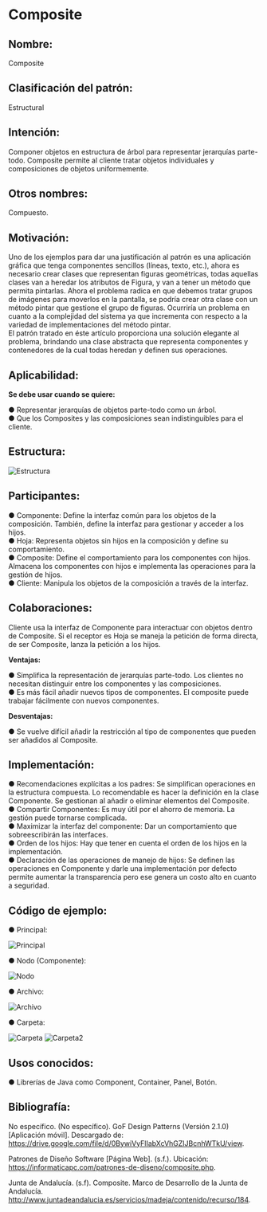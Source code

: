 # Composite

## Nombre:

Composite

## Clasificación del patrón:

Estructural

## Intención:

Componer objetos en estructura de árbol para representar jerarquías parte-todo. Composite
permite al cliente tratar objetos individuales y composiciones de objetos uniformemente.

## Otros nombres:

Compuesto.

## Motivación:

Uno de los ejemplos para dar una justificación al patrón es una aplicación gráfica que tenga
componentes sencillos (líneas, texto, etc.), ahora es necesario crear clases que representan figuras
geométricas, todas aquellas clases van a heredar los atributos de Figura, y van a tener un método
que permita pintarlas. Ahora el problema radica en que debemos tratar grupos de imágenes para
moverlos en la pantalla, se podría crear otra clase con un método pintar que gestione el grupo de
figuras. Ocurriría un problema en cuanto a la complejidad del sistema ya que incrementa con
respecto a la variedad de implementaciones del método pintar.  
El patrón tratado en éste artículo proporciona una solución elegante al problema, brindando una
clase abstracta que representa componentes y contenedores de la cual todas heredan y definen
sus operaciones.  

## Aplicabilidad:

**Se debe usar cuando se quiere:**

● Representar jerarquías de objetos parte-todo como un árbol.  
● Que los Composites y las composiciones sean indistinguibles para el cliente.  

## Estructura:

![Estructura](https://github.com/brayanpasa99/Patrones/blob/master/Patrones%20estructurales/Composite/Im%C3%A1genes/Estructura.png)

## Participantes:

● Componente: Define la interfaz común para los objetos de la composición. También,
define la interfaz para gestionar y acceder a los hijos.  
● Hoja: Representa objetos sin hijos en la composición y define su comportamiento.  
● Composite: Define el comportamiento para los componentes con hijos. Almacena los
componentes con hijos e implementa las operaciones para la gestión de hijos.  
● Cliente: Manipula los objetos de la composición a través de la interfaz.  

## Colaboraciones:

Cliente usa la interfaz de Componente para interactuar con objetos dentro de Composite. Si el
receptor es Hoja se maneja la petición de forma directa, de ser Composite, lanza la petición a los
hijos.  

**Ventajas:**

● Simplifica la representación de jerarquías parte-todo. Los clientes no necesitan distinguir
entre los componentes y las composiciones.  
● Es más fácil añadir nuevos tipos de componentes. El composite puede trabajar fácilmente
con nuevos componentes.  

**Desventajas:**

● Se vuelve difícil añadir la restricción al tipo de componentes que pueden ser añadidos al
Composite.  

## Implementación:

● Recomendaciones explícitas a los padres: Se simplifican operaciones en la estructura
compuesta. Lo recomendable es hacer la definición en la clase Componente. Se gestionan
al añadir o eliminar elementos del Composite.  
● Compartir Componentes: Es muy útil por el ahorro de memoria. La gestión puede
tornarse complicada.  
● Maximizar la interfaz del componente: Dar un comportamiento que sobreescribirán las
interfaces.  
● Orden de los hijos: Hay que tener en cuenta el orden de los hijos en la implementación.  
● Declaración de las operaciones de manejo de hijos: Se definen las operaciones en
Componente y darle una implementación por defecto permite aumentar la transparencia
pero ese genera un costo alto en cuanto a seguridad.  

## Código de ejemplo:

● Principal:

![Principal](https://github.com/brayanpasa99/Patrones/blob/master/Patrones%20estructurales/Composite/Im%C3%A1genes/C%C3%B3digo%20de%20ejemplo%201.png)

● Nodo (Componente):

![Nodo](https://github.com/brayanpasa99/Patrones/blob/master/Patrones%20estructurales/Composite/Im%C3%A1genes/C%C3%B3digo%20de%20ejemplo%202.png)

● Archivo:

![Archivo](https://github.com/brayanpasa99/Patrones/blob/master/Patrones%20estructurales/Composite/Im%C3%A1genes/C%C3%B3digo%20de%20ejemplo%203.png)

● Carpeta:

![Carpeta](https://github.com/brayanpasa99/Patrones/blob/master/Patrones%20estructurales/Composite/Im%C3%A1genes/C%C3%B3digo%20de%20ejemplo%204.png)
![Carpeta2](https://github.com/brayanpasa99/Patrones/blob/master/Patrones%20estructurales/Composite/Im%C3%A1genes/C%C3%B3digo%20de%20ejemplo%205.png)

## Usos conocidos:

● Librerías de Java como Component, Container, Panel, Botón.

## Bibliografía:
No específico. (No específico). GoF Design Patterns (Versión 2.1.0) [Aplicación móvil].
Descargado de: ​https://drive.google.com/file/d/0BywiVyFlIabXcVhGZlJBcnhWTkU/view​.  

Patrones de Diseño Software [Página Web]. (s.f.). Ubicación:
https://informaticapc.com/patrones-de-diseno/composite.php​.  

Junta de Andalucía. (s.f). Composite. Marco de Desarrollo de la Junta de Andalucía.
http://www.juntadeandalucia.es/servicios/madeja/contenido/recurso/184​.
